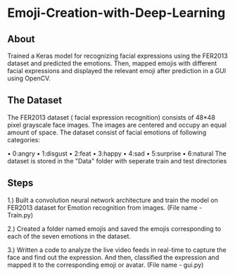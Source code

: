 # Emoji-Creation-with-Deep-Learning
## About
Trained a Keras model for recognizing facial expressions using the FER2013 dataset and predicted the emotions. Then, mapped emojis with different facial expressions and displayed 
the relevant emoji after prediction in a GUI using OpenCV.

## The Dataset
The FER2013 dataset ( facial expression recognition) consists of 48*48 pixel grayscale face images. The images are centered and occupy an equal amount of space. The dataset consist of facial emotions of following categories:

• 0:angry
• 1:disgust
• 2:feat
• 3:happy
• 4:sad
• 5:surprise
• 6:natural
The dataset is stored in the "Data" folder with seperate train and test directories

## Steps
1.) Built a convolution neural network architecture and train the model on FER2013 dataset for Emotion recognition from images. (File name - Train.py)

2.) Created a folder named emojis and saved the emojis corresponding to each of the seven emotions in the dataset.

3.) Written a code to analyze the live video feeds in real-time to capture the face and find out the expression. And then, classified the expression 
and mapped it to the corresponding emoji or avatar. (File name - gui.py)
